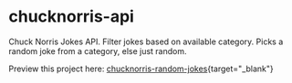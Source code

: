 # chucknorris-api
Chuck Norris Jokes API. Filter jokes based on available category.
Picks a random joke from a category, else just random.

Preview this project here: [chucknorris-random-jokes](https://gdkimaiyo.github.io/chucknorris-api/){target="_blank"}

